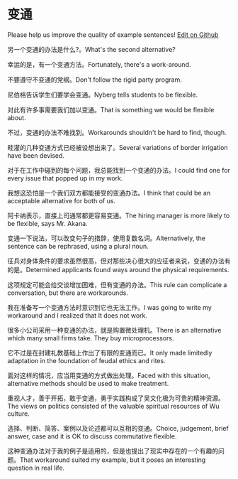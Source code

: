 # 变通

Please help us improve the quality of example sentences! [Edit on Github](https://github.com/jiyushe/jiyu-example-sentence-source/blob/main/chinese/biantong.md)

<p><span class="chinese">另一个变通的办法是什么?。</span><span class="english">What's the second alternative?</span></p>

<p><span class="chinese">幸运的是，有一个变通方法。</span><span class="english">Fortunately, there's a work-around.</span></p>

<p><span class="chinese">不要遵守不变通的党纲。</span><span class="english">Don't follow the rigid party program.</span></p>

<p><span class="chinese">尼伯格告诉学生们要学会变通。</span><span class="english">Nyberg tells students to be flexible.</span></p>

<p><span class="chinese">对此有许多事需要我们加以变通。</span><span class="english">That is something we would be flexible about.</span></p>

<p><span class="chinese">不过，变通的办法不难找到。</span><span class="english">Workarounds shouldn't be hard to find, though.</span></p>

<p><span class="chinese">畦灌的几种变通方式已经被设想出来了。</span><span class="english">Several variations of border irrigation have been devised.</span></p>

<p><span class="chinese">对于在工作中碰到的每个问题，我总能找到一个变通的办法。</span><span class="english">I could find one for every issue that popped up in my work.</span></p>

<p><span class="chinese">我想这恐怕是一个我们双方都能接受的变通办法。</span><span class="english">I think that could be an acceptable alternative for both of us.</span></p>

<p><span class="chinese">阿卡纳表示，直接上司通常都更容易变通。</span><span class="english">The hiring manager is more likely to be flexible, says Mr. Akana.</span></p>

<p><span class="chinese">变通一下说法，可以改变句子的措辞，使用复数名词。</span><span class="english">Alternatively, the sentence can be rephrased, using a plural noun.</span></p>

<p><span class="chinese">征兵对身体条件的要求虽然很高，但对那些决心很大的应征者来说，变通的办法有的是。</span><span class="english">Determined applicants found ways around the physical requirements.</span></p>

<p><span class="chinese">这项规定可能会给交谈增加困难，但有变通的办法。</span><span class="english">This rule can complicate a conversation, but there are workarounds.</span></p>

<p><span class="chinese">我在准备写一个变通方法时意识到它也无法工作。</span><span class="english">I was going to write my workaround and I realized that It does not work.</span></p>

<p><span class="chinese">很多小公司采用一种变通的办法，就是购置微处理机。</span><span class="english">There is an alternative which many small firms take. They buy microprocessors.</span></p>

<p><span class="chinese">它不过是在封建礼教基础上作出了有限的变通而已。</span><span class="english">It only made limitedly adaptation in the foundation of feudal ethics and rites.</span></p>

<p><span class="chinese">面对这样的情况，应当用变通的方式做出处理。</span><span class="english">Faced with this situation, alternative methods should be used to make treatment.</span></p>

<p><span class="chinese">重视人才，善于开拓，敢于变通，勇于实践构成了吴文化极为可贵的精神资源。</span><span class="english">The views on politics consisted of the valuable spiritual resources of Wu culture.</span></p>

<p><span class="chinese">选择、判断、简答、案例以及论述都可以互相的变通。</span><span class="english">Choice, judgement, brief answer, case and it is OK to discuss commutative flexible.</span></p>

<p><span class="chinese">这种变通办法对于我的例子是适用的，但是也提出了现实中存在的一个有趣的问题。</span><span class="english">That workaround suited my example, but it poses an interesting question in real life.</span></p>

